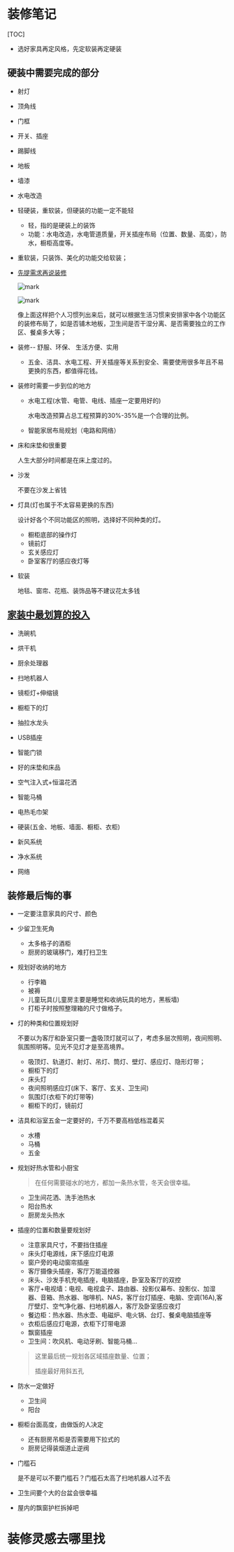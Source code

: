 #  装修笔记
[TOC]

- 选好家具再定风格，先定软装再定硬装

## 硬装中需要完成的部分

- 射灯
- 顶角线
- 门框
- 开关、插座
- 踢脚线
- 地板
- 墙漆
- 水电改造

- 轻硬装，重软装，但硬装的功能一定不能轻

  - 轻，指的是硬装上的装饰
  - 功能：水电改造，水电管道质量，开关插座布局（位置、数量、高度），防水，橱柜高度等。


- 重软装，只装饰、美化的功能交给软装；

- [先提需求再说装修](http://mp.weixin.qq.com/s/vR2JCfDpAbmu4HMI7zz6pA)

  ![mark](http://ozi1euh7w.bkt.clouddn.com/blog/171206/FCAdlI3aBb.png?imageslim)

  ![mark](http://ozi1euh7w.bkt.clouddn.com/blog/171206/6a8DC13gbb.png?imageslim)

  像上面这样把个人习惯列出来后，就可以根据生活习惯来安排家中各个功能区的装修布局了，如是否铺木地板，卫生间是否干湿分离、是否需要独立的工作区、餐桌多大等；

- 装修-- 舒服、环保、 生活方便、实用

  - 五金、洁具、水电工程、开关插座等关系到安全、需要使用很多年且不易更换的东西，都值得花钱。


- 装修时需要一步到位的地方

  - 水电工程(水管、电管、电线、插座一定要用好的)

    水电改造预算占总工程预算的30%-35%是一个合理的比例。

  - 智能家居布局规划（电路和网络）


- 床和床垫和很重要

    ​人生大部分时间都是在床上度过的。

- 沙发

  不要在沙发上省钱

- 灯具(灯也属于不太容易更换的东西)

  设计好各个不同功能区的照明，选择好不同种类的灯。

  - 橱柜底部的操作灯
  - 镜前灯
  - 玄关感应灯
  - 卧室客厅的感应夜灯等

- 软装

  地毯、窗帘、花瓶、装饰品等不建议花太多钱


## [家装中最划算的投入](https://mp.weixin.qq.com/s/7tbz9W7yD2GphmPH1xblrQ)

- 洗碗机

- 烘干机

- 厨余处理器

- 扫地机器人

- 镜柜灯+伸缩镜

- 橱柜下的灯

- 抽拉水龙头

- USB插座

- 智能门锁

- 好的床垫和床品

- 空气注入式+恒温花洒

- 智能马桶

- 电热毛巾架

- 硬装(五金、地板、墙面、橱柜、衣柜)

- 新风系统

- 净水系统

- 网络

## 装修最后悔的事


- 一定要注意家具的尺寸、颜色

- 少留卫生死角

  - 太多格子的酒柜
  - 厨房的玻璃移门，难打扫卫生

- 规划好收纳的地方

  - 行李箱
  - 被褥
  - 儿童玩具(儿童房主要是睡觉和收纳玩具的地方，黑板墙)
  - 打柜子时按照整理箱的尺寸做格子。

- 灯的种类和位置规划好

  不要以为客厅和卧室只要一盏吸顶灯就可以了，考虑多层次照明，夜间照明、氛围照明等。见光不见灯才是至高境界。

  - 吸顶灯、轨道灯、射灯、吊灯、筒灯、壁灯、感应灯、隐形灯带；
  - 橱柜下的灯
  - 床头灯
  - 夜间照明感应灯(床下、客厅、玄关、卫生间)
  - 氛围灯(衣柜下的灯带等)
  - 橱柜下的灯，镜前灯

- 洁具和浴室五金一定要好的，千万不要高档低档混着买

  - 水槽
  - 马桶
  - 五金

- 规划好热水管和小厨宝

  > 在任何需要碰水的地方，都加一条热水管，冬天会很幸福。

  - 卫生间花洒、洗手池热水
  - 阳台热水
  - 厨房龙头热水

- 插座的位置和数量要规划好

  - 注意家具尺寸，不要挡住插座
  - 床头灯电源线，床下感应灯电源
  - 窗户旁的电动窗帘插座
  - 客厅摄像头插座，客厅万能遥控器
  - 床头、沙发手机充电插座，电脑插座，卧室及客厅的双控
  - 客厅+电视墙：电视、电视盒子、路由器、投影仪幕布、投影仪、加湿器、音箱、热水器、咖啡机、NAS，客厅台灯插座、电脑、空调(16A),客厅壁灯、空气净化器、扫地机器人，客厅及卧室感应夜灯
  - 餐边柜：热水器、热水壶、电磁炉、电火锅、台灯、餐桌电脑插座等
  - 衣柜后感应灯电源，衣柜下灯带电源
  - 飘窗插座
  - 卫生间：吹风机、电动牙刷、智能马桶...

  > 这里最后统一规划各区域插座数量、位置；
  >
  > 插座最好用斜五孔

- 防水一定做好

  - 卫生间
  - 阳台

- 橱柜台面高度，由做饭的人决定

  - 还有厨房吊柜是否需要用下拉式的
  - 厨房记得装烟道止逆阀


- 门槛石

  是不是可以不要门槛石？门槛石太高了扫地机器人过不去

- 卫生间要个大的台盆会很幸福

- 屋内的飘窗护栏拆掉吧


# 装修灵感去哪里找























